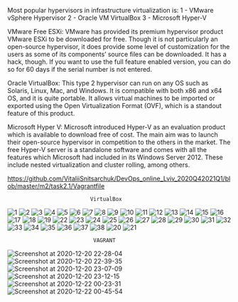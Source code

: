 Most popular hypervisors in infrastructure virtualization is:
1 - VMware vSphere Hypervisor
2 - Oracle VM VirtualBox
3 - Microsoft Hyper-V

VMware Free ESXi:
VMware has provided its premium hypervisor product VMware ESXi to be downloaded for free. Though it is not particularly an open-source hypervisor, 
it does provide some level of customization for the users as some of its components’ source files can be downloaded. 
It has a hack, though. If you want to use the full feature enabled version, you can do so for 60 days if the serial number is not entered.

Oracle VirtualBox:
This type 2 hypervisor can run on any OS such as Solaris, Linux, Mac, and Windows. It is compatible with both x86 and x64 OS, and it is quite portable.
It allows virtual machines to be imported or exported using the Open Virtualization Format (OVF), which is a standout feature of this product.

Microsoft Hyper V:
Microsoft introduced Hyper-V as an evaluation product which is available to download free of cost. The main aim was to launch their open-source hypervisor
in competition to the others in the market. The free Hyper-V server  is a standalone software and comes with all the features which Microsoft had included
in its Windows Server 2012. These include nested virtualization and cluster rolling, among others.




https://github.com/VitaliiSnitsarchuk/DevOps_online_Lviv_2020Q42021Q1/blob/master/m2/task2.1/Vagrantfile





                              VirtualBox

![1](https://user-images.githubusercontent.com/75836953/103142008-f4a82180-4705-11eb-86ac-23881cee74de.png)
![2](https://user-images.githubusercontent.com/75836953/103142023-346f0900-4706-11eb-8327-0652b2900d14.png)
![3](https://user-images.githubusercontent.com/75836953/103142024-35079f80-4706-11eb-8073-c5868a4c302e.png)
![4](https://user-images.githubusercontent.com/75836953/103142025-35a03600-4706-11eb-93f5-538336c99e46.png)
![5](https://user-images.githubusercontent.com/75836953/103142026-3638cc80-4706-11eb-9ccb-cd13654e27ae.png)
![6](https://user-images.githubusercontent.com/75836953/103142027-36d16300-4706-11eb-91e2-8bac16536d1c.png)
![7](https://user-images.githubusercontent.com/75836953/103142028-389b2680-4706-11eb-98b3-4a912a3bc50b.png)
![8](https://user-images.githubusercontent.com/75836953/103142029-3933bd00-4706-11eb-8809-17e8a6020be0.png)
![9](https://user-images.githubusercontent.com/75836953/103142031-3afd8080-4706-11eb-8809-3ba3049166e3.png)
![10](https://user-images.githubusercontent.com/75836953/103142032-3c2ead80-4706-11eb-88e0-5f8727b4af38.png)
![11](https://user-images.githubusercontent.com/75836953/103142033-3d5fda80-4706-11eb-8d5c-c9635ccce315.png)
![12](https://user-images.githubusercontent.com/75836953/103142034-3e910780-4706-11eb-8d62-ca0958883625.png)
![13](https://user-images.githubusercontent.com/75836953/103142036-3fc23480-4706-11eb-852a-45ee65c07b05.png)
![14](https://user-images.githubusercontent.com/75836953/103142037-40f36180-4706-11eb-99d2-fe655a7cf178.png)
![15](https://user-images.githubusercontent.com/75836953/103142038-418bf800-4706-11eb-9f8a-6ed34fa4425e.png)
![16](https://user-images.githubusercontent.com/75836953/103142039-42248e80-4706-11eb-937e-452d3b97e32a.png)
![17](https://user-images.githubusercontent.com/75836953/103142041-4355bb80-4706-11eb-8673-d97b0d5f7b0e.png)
![18](https://user-images.githubusercontent.com/75836953/103142042-4486e880-4706-11eb-8efe-65f29d7a0dca.png)
![19](https://user-images.githubusercontent.com/75836953/103142044-451f7f00-4706-11eb-986c-bbd5233ec26c.png)
![22](https://user-images.githubusercontent.com/75836953/103142060-65e7d480-4706-11eb-9e9a-7009b316f808.png)
![23](https://user-images.githubusercontent.com/75836953/103142061-66806b00-4706-11eb-9ee1-ed69369c24ac.png)
![24](https://user-images.githubusercontent.com/75836953/103142062-67b19800-4706-11eb-8bd2-bf301840d5af.png)
![25](https://user-images.githubusercontent.com/75836953/103142063-684a2e80-4706-11eb-9b3b-552d04b0099c.png)
![26](https://user-images.githubusercontent.com/75836953/103142064-68e2c500-4706-11eb-955b-61dadf49902d.png)
![27](https://user-images.githubusercontent.com/75836953/103142065-68e2c500-4706-11eb-8f93-35eb5237d7a2.png)
![28](https://user-images.githubusercontent.com/75836953/103142066-697b5b80-4706-11eb-93c3-bf1e3bdd96f0.png)
![29](https://user-images.githubusercontent.com/75836953/103142067-6a13f200-4706-11eb-9eca-c901121f0fdd.png)
![30](https://user-images.githubusercontent.com/75836953/103142068-6a13f200-4706-11eb-823b-d5f1a3e6847c.png)
![31](https://user-images.githubusercontent.com/75836953/103142069-6aac8880-4706-11eb-94a0-bdfa889f2093.png)
![32](https://user-images.githubusercontent.com/75836953/103142070-6b451f00-4706-11eb-9d71-4b0893628cfc.png)
![33](https://user-images.githubusercontent.com/75836953/103142071-6b451f00-4706-11eb-9a18-549786fc8985.png)
![34](https://user-images.githubusercontent.com/75836953/103142072-6bddb580-4706-11eb-854b-7fdb69358462.png)
![35](https://user-images.githubusercontent.com/75836953/103142073-6bddb580-4706-11eb-9708-50e437dc0b2a.png)
![36](https://user-images.githubusercontent.com/75836953/103142074-6c764c00-4706-11eb-8dec-12055fa87fbe.png)
![37](https://user-images.githubusercontent.com/75836953/103142075-6d0ee280-4706-11eb-8d05-4abea7647659.png)
![38](https://user-images.githubusercontent.com/75836953/103142076-6d0ee280-4706-11eb-854c-d623ccf065bd.png)
![20](https://user-images.githubusercontent.com/75836953/103142077-6d0ee280-4706-11eb-9eff-8fb4dfc9c93c.png)
![21](https://user-images.githubusercontent.com/75836953/103142078-6da77900-4706-11eb-9273-a4603fda2f2c.png)

                               VAGRANT
![Screenshot at 2020-12-20 22-28-04](https://user-images.githubusercontent.com/75836953/103142100-a5aebc00-4706-11eb-8d4f-b9edefc15cdc.png)
![Screenshot at 2020-12-20 22-39-35](https://user-images.githubusercontent.com/75836953/103142102-a6475280-4706-11eb-9156-df1341d3171e.png)
![Screenshot at 2020-12-20 23-07-09](https://user-images.githubusercontent.com/75836953/103142103-a6dfe900-4706-11eb-9a6a-7373f420b870.png)
![Screenshot at 2020-12-20 23-12-15](https://user-images.githubusercontent.com/75836953/103142104-a7787f80-4706-11eb-9e04-99621201dd4f.png)
![Screenshot at 2020-12-22 00-23-31](https://user-images.githubusercontent.com/75836953/103142105-a7787f80-4706-11eb-80d7-3f6475d93d21.png)
![Screenshot at 2020-12-22 00-45-54](https://user-images.githubusercontent.com/75836953/103142106-a7787f80-4706-11eb-8b17-6259fa37de1e.png)





























